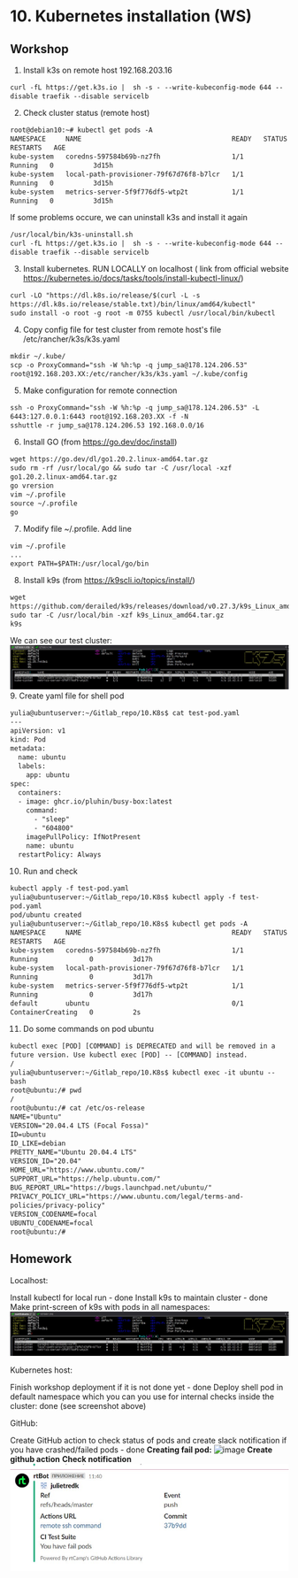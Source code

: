 # 10. Kubernetes installation (WS)
## **Workshop**
1. Install k3s on remote host 192.168.203.16
```
curl -fL https://get.k3s.io |  sh -s - --write-kubeconfig-mode 644 --disable traefik --disable servicelb
```
2. Check cluster status (remote host)

```
root@debian10:~# kubectl get pods -A
NAMESPACE     NAME                                      READY   STATUS    RESTARTS   AGE
kube-system   coredns-597584b69b-nz7fh                  1/1     Running   0          3d15h
kube-system   local-path-provisioner-79f67d76f8-b7lcr   1/1     Running   0          3d15h
kube-system   metrics-server-5f9f776df5-wtp2t           1/1     Running   0          3d15h
```
If some problems occure, we can uninstall k3s and install it again
```
/usr/local/bin/k3s-uninstall.sh
curl -fL https://get.k3s.io |  sh -s - --write-kubeconfig-mode 644 --disable traefik --disable servicelb
```
3. Install kubernetes. RUN LOCALLY on localhost ( link from official website https://kubernetes.io/docs/tasks/tools/install-kubectl-linux/)

```
curl -LO "https://dl.k8s.io/release/$(curl -L -s https://dl.k8s.io/release/stable.txt)/bin/linux/amd64/kubectl"
sudo install -o root -g root -m 0755 kubectl /usr/local/bin/kubectl
```
4. Copy config file for test cluster from remote host's file /etc/rancher/k3s/k3s.yaml 
```
mkdir ~/.kube/
scp -o ProxyCommand="ssh -W %h:%p -q jump_sa@178.124.206.53" root@192.168.203.XX:/etc/rancher/k3s/k3s.yaml ~/.kube/config
```
5. Make configuration for remote connection
```
ssh -o ProxyCommand="ssh -W %h:%p -q jump_sa@178.124.206.53" -L 6443:127.0.0.1:6443 root@192.168.203.XX -f -N
sshuttle -r jump_sa@178.124.206.53 192.168.0.0/16
```
6. Install GO (from https://go.dev/doc/install)

```
wget https://go.dev/dl/go1.20.2.linux-amd64.tar.gz
sudo rm -rf /usr/local/go && sudo tar -C /usr/local -xzf go1.20.2.linux-amd64.tar.gz
go vrersion
vim ~/.profile
source ~/.profile
go
```
7. Modify file ~/.profile. Add line
```
vim ~/.profile
...
export PATH=$PATH:/usr/local/go/bin
```
8. Install k9s (from https://k9scli.io/topics/install/)
```
wget https://github.com/derailed/k9s/releases/download/v0.27.3/k9s_Linux_amd64.tar.gz
sudo tar -C /usr/local/bin -xzf k9s_Linux_amd64.tar.gz
k9s
```
We can see our test cluster:
![img](https://github.com/julietredk/K8s/blob/master/k9s.jpg)
9. Create yaml file for shell pod
```
yulia@ubuntuserver:~/Gitlab_repo/10.K8s$ cat test-pod.yaml 
---
apiVersion: v1
kind: Pod
metadata:
  name: ubuntu
  labels:
    app: ubuntu
spec:
  containers:
  - image: ghcr.io/pluhin/busy-box:latest
    command:
      - "sleep"
      - "604800"
    imagePullPolicy: IfNotPresent
    name: ubuntu
  restartPolicy: Always
  ```
  10. Run and check

```
kubectl apply -f test-pod.yaml
yulia@ubuntuserver:~/Gitlab_repo/10.K8s$ kubectl apply -f test-pod.yaml
pod/ubuntu created
yulia@ubuntuserver:~/Gitlab_repo/10.K8s$ kubectl get pods -A           
NAMESPACE     NAME                                      READY   STATUS              RESTARTS   AGE
kube-system   coredns-597584b69b-nz7fh                  1/1     Running             0          3d17h
kube-system   local-path-provisioner-79f67d76f8-b7lcr   1/1     Running             0          3d17h
kube-system   metrics-server-5f9f776df5-wtp2t           1/1     Running             0          3d17h
default       ubuntu                                    0/1     ContainerCreating   0          2s
```
11. Do some commands on pod ubuntu

```yulia@ubuntuserver:~/Gitlab_repo/10.K8s$ kubectl exec -it ubuntu pwd
kubectl exec [POD] [COMMAND] is DEPRECATED and will be removed in a future version. Use kubectl exec [POD] -- [COMMAND] instead.
/
yulia@ubuntuserver:~/Gitlab_repo/10.K8s$ kubectl exec -it ubuntu -- bash
root@ubuntu:/# pwd
/
root@ubuntu:/# cat /etc/os-release  
NAME="Ubuntu"
VERSION="20.04.4 LTS (Focal Fossa)"
ID=ubuntu
ID_LIKE=debian
PRETTY_NAME="Ubuntu 20.04.4 LTS"
VERSION_ID="20.04"
HOME_URL="https://www.ubuntu.com/"
SUPPORT_URL="https://help.ubuntu.com/"
BUG_REPORT_URL="https://bugs.launchpad.net/ubuntu/"
PRIVACY_POLICY_URL="https://www.ubuntu.com/legal/terms-and-policies/privacy-policy"
VERSION_CODENAME=focal
UBUNTU_CODENAME=focal
root@ubuntu:/# 
```
## **Homework**
Localhost:

Install kubectl for local run - done
Install k9s to maintain cluster - done
Make print-screen of k9s with pods in all namespaces:
![img](https://github.com/julietredk/K8s/blob/master/k9s_2.jpg)

Kubernetes host:

Finish workshop deployment if it is not done yet - done
Deploy shell pod in default namespace which you can you use for internal checks inside the cluster: done (see screenshot above)

GitHub:

Create GitHub action to check status of pods and create slack notification if you have crashed/failed pods - done
**Creating fail pod:**
![image](https://user-images.githubusercontent.com/37219721/226555653-150f82c0-f5bd-4a25-bcb2-5f8b2c64bcc1.png)
**Create github action**
**Check notification**
![image](https://github.com/julietredk/K8s/blob/master/slack_notif.jpg)

